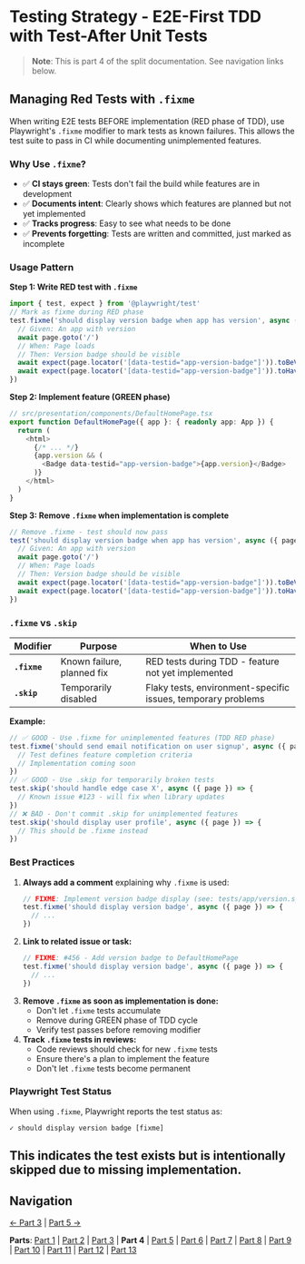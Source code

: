 # Testing Strategy - E2E-First TDD with Test-After Unit Tests

> **Note**: This is part 4 of the split documentation. See navigation links below.

## Managing Red Tests with `.fixme`

When writing E2E tests BEFORE implementation (RED phase of TDD), use Playwright's `.fixme` modifier to mark tests as known failures. This allows the test suite to pass in CI while documenting unimplemented features.

### Why Use `.fixme`?

- ✅ **CI stays green**: Tests don't fail the build while features are in development
- ✅ **Documents intent**: Clearly shows which features are planned but not yet implemented
- ✅ **Tracks progress**: Easy to see what needs to be done
- ✅ **Prevents forgetting**: Tests are written and committed, just marked as incomplete

### Usage Pattern

**Step 1: Write RED test with `.fixme`**

```typescript
import { test, expect } from '@playwright/test'
// Mark as fixme during RED phase
test.fixme('should display version badge when app has version', async ({ page }) => {
  // Given: An app with version
  await page.goto('/')
  // When: Page loads
  // Then: Version badge should be visible
  await expect(page.locator('[data-testid="app-version-badge"]')).toBeVisible()
  await expect(page.locator('[data-testid="app-version-badge"]')).toHaveText('1.0.0')
})
```

**Step 2: Implement feature (GREEN phase)**

```typescript
// src/presentation/components/DefaultHomePage.tsx
export function DefaultHomePage({ app }: { readonly app: App }) {
  return (
    <html>
      {/* ... */}
      {app.version && (
        <Badge data-testid="app-version-badge">{app.version}</Badge>
      )}
    </html>
  )
}
```

**Step 3: Remove `.fixme` when implementation is complete**

```typescript
// Remove .fixme - test should now pass
test('should display version badge when app has version', async ({ page }) => {
  // Given: An app with version
  await page.goto('/')
  // When: Page loads
  // Then: Version badge should be visible
  await expect(page.locator('[data-testid="app-version-badge"]')).toBeVisible()
  await expect(page.locator('[data-testid="app-version-badge"]')).toHaveText('1.0.0')
})
```

### `.fixme` vs `.skip`

| Modifier     | Purpose                    | When to Use                                                  |
| ------------ | -------------------------- | ------------------------------------------------------------ |
| **`.fixme`** | Known failure, planned fix | RED tests during TDD - feature not yet implemented           |
| **`.skip`**  | Temporarily disabled       | Flaky tests, environment-specific issues, temporary problems |

**Example:**

```typescript
// ✅ GOOD - Use .fixme for unimplemented features (TDD RED phase)
test.fixme('should send email notification on user signup', async ({ page }) => {
  // Test defines feature completion criteria
  // Implementation coming soon
})
// ✅ GOOD - Use .skip for temporarily broken tests
test.skip('should handle edge case X', async ({ page }) => {
  // Known issue #123 - will fix when library updates
})
// ❌ BAD - Don't commit .skip for unimplemented features
test.skip('should display user profile', async ({ page }) => {
  // This should be .fixme instead
})
```

### Best Practices

1. **Always add a comment** explaining why `.fixme` is used:
   ```typescript
   // FIXME: Implement version badge display (see: tests/app/version.spec.ts)
   test.fixme('should display version badge', async ({ page }) => {
     // ...
   })
   ```
2. **Link to related issue or task:**
   ```typescript
   // FIXME: #456 - Add version badge to DefaultHomePage
   test.fixme('should display version badge', async ({ page }) => {
     // ...
   })
   ```
3. **Remove `.fixme` as soon as implementation is done:**
   - Don't let `.fixme` tests accumulate
   - Remove during GREEN phase of TDD cycle
   - Verify test passes before removing modifier
4. **Track `.fixme` tests in reviews:**
   - Code reviews should check for new `.fixme` tests
   - Ensure there's a plan to implement the feature
   - Don't let `.fixme` tests become permanent

### Playwright Test Status

When using `.fixme`, Playwright reports the test status as:

```
✓ should display version badge [fixme]
```

## This indicates the test exists but is intentionally skipped due to missing implementation.

## Navigation

[← Part 3](./03-testing-approach.md) | [Part 5 →](./05-quick-reference-when-to-write-tests.md)

**Parts**: [Part 1](./01-start.md) | [Part 2](./02-overview.md) | [Part 3](./03-testing-approach.md) | **Part 4** | [Part 5](./05-quick-reference-when-to-write-tests.md) | [Part 6](./06-test-file-naming-convention.md) | [Part 7](./07-testing-principles.md) | [Part 8](./08-playwright-best-practices.md) | [Part 9](./09-test-execution-strategies.md) | [Part 10](./10-best-practices-summary.md) | [Part 11](./11-anti-patterns-to-avoid.md) | [Part 12](./12-enforcement-and-code-review.md) | [Part 13](./13-references.md)
